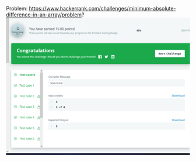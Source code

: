 Problem: https://www.hackerrank.com/challenges/minimum-absolute-difference-in-an-array/problem?
![Results](./results.png?raw=true "Results")